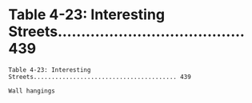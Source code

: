 # Table 4-23: Interesting Streets........................................ 439

```
Table 4-23: Interesting Streets........................................ 439

Wall hangings
```
